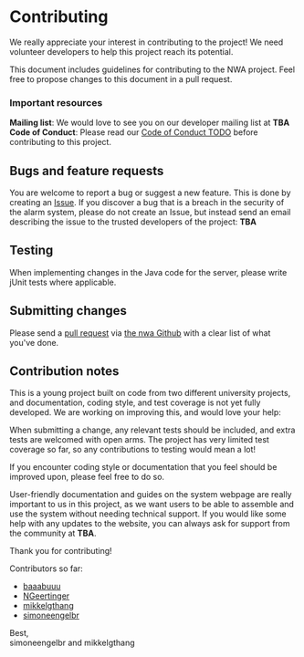 # Contributing

We really appreciate your interest in contributing to the project! We need volunteer developers to help this project reach its potential.

This document includes guidelines for contributing to the NWA project. Feel free to propose changes to this document in a pull request. 

### Important resources
**Mailing list**: We would love to see you on our developer mailing list at **TBA**</br>
**Code of Conduct**: Please read our [Code of Conduct TODO]() before contributing to this project. 

## Bugs and feature requests
You are welcome to report a bug or suggest a new feature. This is done by creating an [Issue](https://help.github.com/en/enterprise/2.15/user/articles/creating-an-issue).
If you discover a bug that is a breach in the security of the alarm system, please do not create an Issue, but instead send an email describing the issue to the trusted developers of the project: **TBA**

## Testing
When implementing changes in the Java code for the server, please write jUnit tests where applicable.

## Submitting changes
Please send a [pull request](http://help.github.com/pull-requests/) via [the nwa Github](https://github.com/simoneengelbr/nwa/pulls) with a clear list of what you've done. 

## Contribution notes
This is a young project built on code from two different university projects, and documentation, coding style, and test coverage is not yet fully developed. We are working on improving this, and would love your help:

When submitting a change, any relevant tests should be included, and extra tests are welcomed with open arms. The project has very limited test coverage so far, so any contributions to testing would mean a lot!

If you encounter coding style or documentation that you feel should be improved upon, please feel free to do so.

User-friendly documentation and guides on the system webpage are really important to us in this project, as we want users to be able to assemble and use the system without needing technical support. If you would like some help with any updates to the website, you can always ask for support from the community at **TBA**.

Thank you for contributing!

Contributors so far:
- [baaabuuu](https://github.com/baaabuuu)
- [NGeertinger](https://github.com/NGeertinger)
- [mikkelgthang](https://github.com/mikkelgthang)
- [simoneengelbr](https://github.com/simoneengelbr)

Best, </br>
simoneengelbr and mikkelgthang
